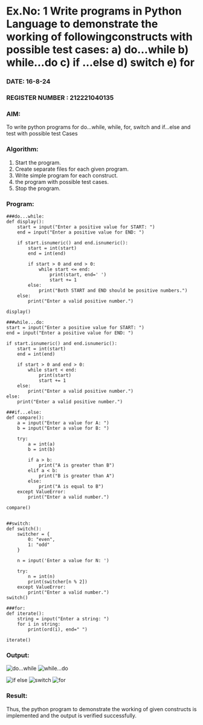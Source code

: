 # Ex.No: 1 Write programs in Python Language to demonstrate the working of followingconstructs with possible test cases: a) do…while b) while…do c) if …else d) switch e) for 

### DATE: 16-8-24                                                                                                                                                     
### REGISTER NUMBER : 212221040135

### AIM:  
To write python programs for do…while, while, for, switch and if…else and test with possible test 
Cases 

### Algorithm:
1. Start the program.
2. Create separate files for each given program.
3. Write simple program for each construct.
4.  the program with possible test cases.
5. Stop the program.
### Program:

```
###do...while:
def display():
    start = input("Enter a positive value for START: ")
    end = input("Enter a positive value for END: ")
    
    if start.isnumeric() and end.isnumeric():
        start = int(start)
        end = int(end)
        
        if start > 0 and end > 0: 
            while start <= end:   
                print(start, end=' ')
                start += 1
        else:
            print("Both START and END should be positive numbers.")
    else:
        print("Enter a valid positive number.")

display()

###while...do:
start = input("Enter a positive value for START: ")
end = input("Enter a positive value for END: ")

if start.isnumeric() and end.isnumeric():
    start = int(start)
    end = int(end)
    
    if start > 0 and end > 0:
        while start < end:
            print(start)
            start += 1
    else:
        print("Enter a valid positive number.")
else:
    print("Enter a valid positive number.")

###if...else:
def compare():
    a = input("Enter a value for A: ")
    b = input("Enter a value for B: ")

    try:
        a = int(a)
        b = int(b)
        
        if a > b:
            print("A is greater than B")
        elif a < b:
            print("B is greater than A")
        else:
            print("A is equal to B")
    except ValueError:
        print("Enter a valid number.")

compare()


##switch:
def switch():
    switcher = {
        0: "even",
        1: "odd"
    }
    
    n = input('Enter a value for N: ')
    
    try:
        n = int(n)
        print(switcher[n % 2])
    except ValueError:
        print("Enter a valid number.")
switch()

###for:
def iterate():
    string = input("Enter a string: ")
    for i in string:
        print(ord(i), end=" ")

iterate()

```

### Output:
![do…while](https://github.com/user-attachments/assets/cddc8a53-d9a0-45a0-aaeb-2ea840a6c82d)
![while…do](https://github.com/user-attachments/assets/0ceaf8c1-4615-4278-a7e0-6560aba8285b)

![if else](https://github.com/user-attachments/assets/adf29a65-0fb9-437c-88a3-8f9111b8db34)
![switch](https://github.com/user-attachments/assets/251cd3ab-4c5e-4f48-a2e6-0e3318dcd3a8)
![for](https://github.com/user-attachments/assets/fa259510-959c-4d4a-90d5-c44cf4ce6509)




### Result:
Thus, the python program to demonstrate the working of given constructs is implemented and the output is verified successfully.


